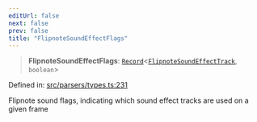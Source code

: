 ```yaml
---
editUrl: false
next: false
prev: false
title: "FlipnoteSoundEffectFlags"
---
```


> **FlipnoteSoundEffectFlags**: [`Record`](https://www.typescriptlang.org/docs/handbook/utility-types.html#recordkeys-type)\<[`FlipnoteSoundEffectTrack`](/api/enumerations/flipnotesoundeffecttrack/), `boolean`\>

Defined in: [src/parsers/types.ts:231](https://github.com/jaames/flipnote.js/blob/24e772733243f115c3848537efabe6ee9020ad63/src/parsers/types.ts#L231)

Flipnote sound flags, indicating which sound effect tracks are used on a given frame
